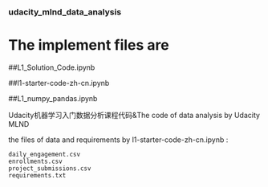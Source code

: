### udacity_mlnd_data_analysis

# The implement files are 

##L1_Solution_Code.ipynb

##l1-starter-code-zh-cn.ipynb

##L1_numpy_pandas.ipynb

Udacity机器学习入门数据分析课程代码&amp;The code of data analysis by Udacity MLND

the files of data and requirements by l1-starter-code-zh-cn.ipynb : 

  	daily_engagement.csv
	enrollments.csv
	project_submissions.csv
	requirements.txt
